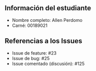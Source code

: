 ## Información del estudiante
- Nombre completo: Allen Perdomo
- Carné: 00189021

## Referencias a los Issues
- Issue de feature: #23
- Issue de bug: #25
- Issue comentado (discusión): #125
